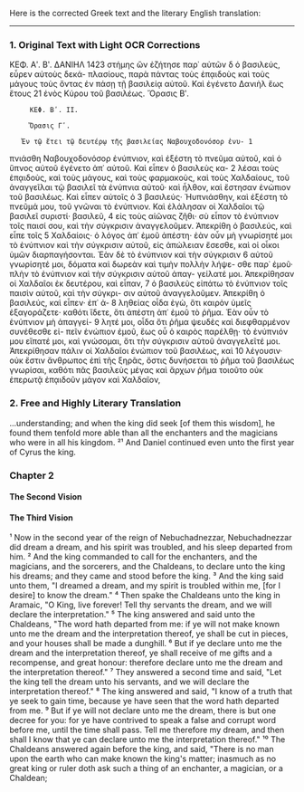 Here is the corrected Greek text and the literary English translation:

***

### 1. Original Text with Light OCR Corrections

ΚΕΦ. Αʹ. Βʹ. ΔΑΝΙΗΛ 1423
στήμης ὢν ἐζήτησε παρ᾽ αὐτῶν δ ὁ βασιλεύς, εὗρεν αὐτοὺς δεκά-
πλασίους, παρὰ πάντας τοὺς ἐπᾳιδοὺς καὶ τοὺς μάγους τοὺς
ὄντας ἐν πάσῃ τῇ βασιλείᾳ αὐτοῦ. Καὶ ἐγένετο Δανιὴλ ἕως ἔτους 21
ἑνὸς Κύρου τοῦ βασιλέως.
          Ὄρασις Βʹ.

         ΚΕΦ. Βʹ. ΙΙ.

         Ὄρασις Γʹ.

       Ἐν τῷ ἔτει τῷ δευτέρῳ τῆς βασιλείας Ναβουχοδονόσορ ἐνυ- 1
πνιάσθη Ναβουχοδονόσορ ἐνύπνιον, καὶ ἐξέστη τὸ πνεῦμα αὐτοῦ,
καὶ ὁ ὕπνος αὐτοῦ ἐγένετο ἀπ᾽ αὐτοῦ. Καὶ εἶπεν ὁ βασιλεὺς κα- 2
λέσαι τοὺς ἐπᾳιδοὺς, καὶ τοὺς μάγους, καὶ τοὺς φαρμακοὺς, καὶ
τοὺς Χαλδαίους, τοῦ ἀναγγεῖλαι τῷ βασιλεῖ τὰ ἐνύπνια αὐτοῦ·
καὶ ἦλθον, καὶ ἔστησαν ἐνώπιον τοῦ βασιλέως. Καὶ εἶπεν αὐτοῖς ὁ 3
βασιλεύς· Ἡυπνιάσθην, καὶ ἐξέστη τὸ πνεῦμά μου, τοῦ γνῶναι τὸ
ἐνύπνιον. Καὶ ἐλάλησαν οἱ Χαλδαῖοι τῷ βασιλεῖ συριστί· βασιλεῦ, 4
εἰς τοὺς αἰῶνας ζῆθι· σὺ εἶπον τὸ ἐνύπνιον τοῖς παισί σου, καὶ
τὴν σύγκρισιν ἀναγγελοῦμεν. Ἀπεκρίθη ὁ βασιλεύς, καὶ εἶπε τοῖς 5
Χαλδαίοις· ὁ λόγος ἀπ᾽ ἐμοῦ ἀπέστη· ἐὰν οὖν μὴ γνωρίσητέ μοι
τὸ ἐνύπνιον καὶ τὴν σύγκρισιν αὐτοῦ, εἰς ἀπώλειαν ἔσεσθε, καὶ οἱ
οἶκοι ὑμῶν διαρπαγήσονται. Ἐὰν δὲ τὸ ἐνύπνιον καὶ τὴν σύγκρισιν 6
αὐτοῦ γνωρίσητέ μοι, δόματα καὶ δωρεὰν καὶ τιμὴν πολλὴν λήψε-
σθε παρ᾽ ἐμοῦ· πλὴν τὸ ἐνύπνιον καὶ τὴν σύγκρισιν αὐτοῦ ἀπαγ-
γείλατέ μοι. Ἀπεκρίθησαν οἱ Χαλδαῖοι ἐκ δευτέρου, καὶ εἶπαν, 7
ὁ βασιλεὺς εἰπάτω τὸ ἐνύπνιον τοῖς παισὶν αὐτοῦ, καὶ τὴν σύγκρι-
σιν αὐτοῦ ἀναγγελοῦμεν. Ἀπεκρίθη ὁ βασιλεύς, καὶ εἶπεν· ἐπ᾽ ἀ- 8
ληθείας οἶδα ἐγὼ, ὅτι καιρὸν ὑμεῖς ἐξαγοράζετε· καθότι ἴδετε,
ὅτι ἀπέστη ἀπ᾽ ἐμοῦ τὸ ῥῆμα. Ἐὰν οὖν τὸ ἐνύπνιον μὴ ἀπαγγεί- 9
λητέ μοι, οἶδα ὅτι ῥῆμα ψευδὲς καὶ διεφθαρμένον συνέθεσθε εἰ-
πεῖν ἐνώπιον ἐμοῦ, ἕως οὗ ὁ καιρὸς παρέλθῃ· τὸ ἐνύπνιόν μου
εἴπατέ μοι, καὶ γνώσομαι, ὅτι τὴν σύγκρισιν αὐτοῦ ἀναγγελεῖτέ
μοι. Ἀπεκρίθησαν πάλιν οἱ Χαλδαῖοι ἐνώπιον τοῦ βασιλέως, καὶ 10
λέγουσιν· οὐκ ἔστιν ἄνθρωπος ἐπὶ τῆς ξηρᾶς, ὅστις δυνήσεται
τὸ ῥῆμα τοῦ βασιλέως γνωρίσαι, καθότι πᾶς βασιλεὺς μέγας καὶ
ἄρχων ῥῆμα τοιοῦτο οὐκ ἐπερωτᾷ ἐπᾳιδοῦν μάγον καὶ Χαλδαῖον,

### 2. Free and Highly Literary Translation

...understanding; and when the king did seek [of them this wisdom], he found them tenfold more able than all the enchanters and the magicians who were in all his kingdom.
²¹ And Daniel continued even unto the first year of Cyrus the king.

### Chapter 2

#### The Second Vision

#### The Third Vision

¹ Now in the second year of the reign of Nebuchadnezzar, Nebuchadnezzar did dream a dream, and his spirit was troubled, and his sleep departed from him.
² And the king commanded to call for the enchanters, and the magicians, and the sorcerers, and the Chaldeans, to declare unto the king his dreams; and they came and stood before the king.
³ And the king said unto them, "I dreamed a dream, and my spirit is troubled within me, [for I desire] to know the dream."
⁴ Then spake the Chaldeans unto the king in Aramaic, "O King, live forever! Tell thy servants the dream, and we will declare the interpretation."
⁵ The king answered and said unto the Chaldeans, "The word hath departed from me: if ye will not make known unto me the dream and the interpretation thereof, ye shall be cut in pieces, and your houses shall be made a dunghill.
⁶ But if ye declare unto me the dream and the interpretation thereof, ye shall receive of me gifts and a recompense, and great honour: therefore declare unto me the dream and the interpretation thereof."
⁷ They answered a second time and said, "Let the king tell the dream unto his servants, and we will declare the interpretation thereof."
⁸ The king answered and said, "I know of a truth that ye seek to gain time, because ye have seen that the word hath departed from me.
⁹ But if ye will not declare unto me the dream, there is but one decree for you: for ye have contrived to speak a false and corrupt word before me, until the time shall pass. Tell me therefore my dream, and then shall I know that ye can declare unto me the interpretation thereof."
¹⁰ The Chaldeans answered again before the king, and said, "There is no man upon the earth who can make known the king's matter; inasmuch as no great king or ruler doth ask such a thing of an enchanter, a magician, or a Chaldean;